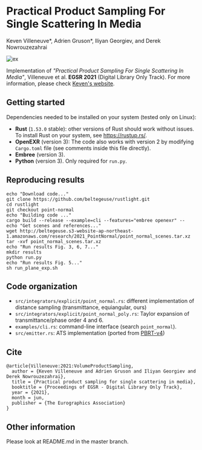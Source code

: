 # Practical Product Sampling For Single Scattering In Media

Keven Villeneuve&ast;, Adrien Gruson&ast;, Iliyan Georgiev, and Derek Nowrouzezahrai

![ex](https://github.com/beltegeuse/rustlight/actions/workflows/main.yml/badge.svg?branch=point-normal)

Implementation of _"Practical Product Sampling For Single Scattering In Media"_, Villeneuve et al. **EGSR 2021** (Digital Library Only Track). For more information, please check [Keven's website](https://kevenv.github.io/index.html).

## Getting started

Dependencies needed to be installed on your system (tested only on Linux):
- **Rust** (`1.53.0` stable): other versions of Rust should work without issues. To install Rust on your system, see https://rustup.rs/.
- **OpenEXR** (version 3): The code also works with version 2 by modifying `Cargo.toml` file (see comments inside this file directly).
- **Embree** (version 3).
- **Python** (version 3). Only required for `run.py`. 

## Reproducing results

```shell
echo "Download code..."
git clone https://github.com/beltegeuse/rustlight.git
cd rustlight
git checkout point-normal
echo "Building code ..."
cargo build --release --example=cli --features="embree openexr" --
echo "Get scenes and references..." 
wget http://beltegeuse.s3-website-ap-northeast-1.amazonaws.com/research/2021_PointNormal/point_normal_scenes.tar.xz
tar -xvf point_normal_scenes.tar.xz 
echo "Run results Fig. 3, 6, 7..."
mkdir results
python run.py
echo "Run results Fig. 5..."
sh run_plane_exp.sh
```

## Code organization

- `src/integrators/explicit/point_normal.rs`: different implementation of distance sampling (transmittance, equiangular, ours)
- `src/integrators/explicit/point_normal_poly.rs`: Taylor expansion of transmittance/phase order 4 and 6.
- `examples/cli.rs`: command-line interface (search `point_normal`).
- `src/emitter.rs`: ATS implementation (ported from [PBRT-v4](https://github.com/mmp/pbrt-v4))

## Cite

```
@article{Villeneuve:2021:VolumeProductSampling,
  author = {Keven Villeneuve and Adrien Gruson and Iliyan Georgiev and Derek Nowrouzezahrai},
  title = {Practical product sampling for single scattering in media},
  booktitle = {Proceedings of EGSR - Digital Library Only Track},
  year = {2021},
  month = jun,
  publisher = {The Eurographics Association}
}
```
## Other information

Please look at README.md in the master branch.
